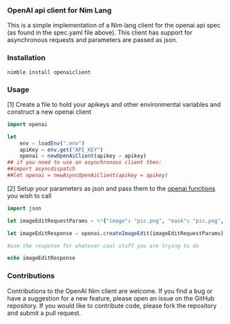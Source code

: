 ### OpenAI api client for Nim Lang
This is a simple implementation of a Nim lang client for the openai api spec (as found in the spec.yaml file above). This client has support for asynchronous requests and parameters are passed as json.


### Installation

```console
nimble install openaiclient
```

### Usage

[1] Create a file to hold your apikeys and other environmental variables and construct a new openai client 

```nim
import openai

let 
    env = loadEnv(".env")
    apiKey = env.get("API_KEY")
    openai = newOpenAiClient(apikey = apikey)
## if you need to use an asynchronous client then:
##import asyncdispatch
##let openai = newAsyncOpenAiClient(apikey = apikey)

```

[2] Setup your parameters as json and pass them to the [openai functions](https://platform.openai.com/docs/api-reference) you wish to call

```nim
import json

let imageEditRequestParams = %*{"image": "pic.png", "mask": "pic.png", "prompt": "A Nice Tesla For Asiwaju",   "n": 2, "size": "512x512"}

let imageEditResponse = openai.createImageEdit(imageEditRequestParams)

#use the response for whatever cool stuff you are trying to do

echo imageEditResponse

```

### Contributions
Contributions to the OpenAI Nim client are welcome. If you find a bug or have a suggestion for a new feature, please open an issue on the GitHub repository. If you would like to contribute code, please fork the repository and submit a pull request.